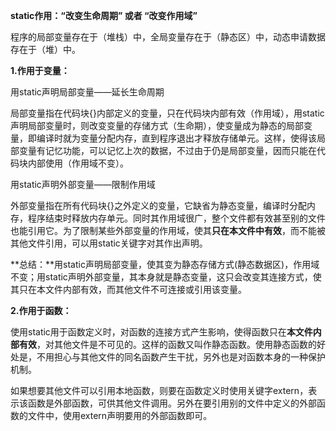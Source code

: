 **static作用：“改变生命周期” 或者 “改变作用域”**

程序的局部变量存在于（堆栈）中，全局变量存在于（静态区）中，动态申请数据存在于（堆）中。

**1.作用于变量：**

用static声明局部变量——延长生命周期

局部变量指在代码块{}内部定义的变量，只在代码块内部有效（作用域），用static声明局部变量时，则改变变量的存储方式（生命期），使变量成为静态的局部变量，即编译时就为变量分配内存，直到程序退出才释放存储单元。这样，使得该局部变量有记忆功能，可以记忆上次的数据，不过由于仍是局部变量，因而只能在代码块内部使用（作用域不变）。

用static声明外部变量——限制作用域

外部变量指在所有代码块{}之外定义的变量，它缺省为静态变量，编译时分配内存，程序结束时释放内存单元。同时其作用域很广，整个文件都有效甚至别的文件也能引用它。为了限制某些外部变量的作用域，使其**只在本文件中有效**，而不能被其他文件引用，可以用static关键字对其作出声明。

**总结：**用static声明局部变量，使其变为静态存储方式(静态数据区)，作用域不变；用static声明外部变量，其本身就是静态变量，这只会改变其连接方式，使其只在本文件内部有效，而其他文件不可连接或引用该变量。

**2.作用于函数：**

使用static用于函数定义时，对函数的连接方式产生影响，使得函数只在**本文件内部有效**，对其他文件是不可见的。这样的函数又叫作静态函数。使用静态函数的好处是，不用担心与其他文件的同名函数产生干扰，另外也是对函数本身的一种保护机制。

如果想要其他文件可以引用本地函数，则要在函数定义时使用关键字extern，表示该函数是外部函数，可供其他文件调用。另外在要引用别的文件中定义的外部函数的文件中，使用extern声明要用的外部函数即可。